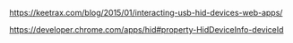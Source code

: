 https://keetrax.com/blog/2015/01/interacting-usb-hid-devices-web-apps/

https://developer.chrome.com/apps/hid#property-HidDeviceInfo-deviceId